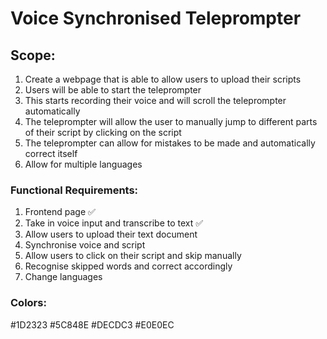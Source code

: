 # Voice Synchronised Teleprompter

## Scope:

1. Create a webpage that is able to allow users to upload their scripts
2. Users will be able to start the teleprompter
3. This starts recording their voice and will scroll the teleprompter automatically
4. The teleprompter will allow the user to manually jump to different parts of their script by clicking on the script
5. The teleprompter can allow for mistakes to be made and automatically correct itself
6. Allow for multiple languages

### Functional Requirements:

1. Frontend page ✅
2. Take in voice input and transcribe to text ✅
3. Allow users to upload their text document
4. Synchronise voice and script
5. Allow users to click on their script and skip manually
6. Recognise skipped words and correct accordingly
7. Change languages

### Colors:

#1D2323
#5C848E
#DECDC3
#E0E0EC

